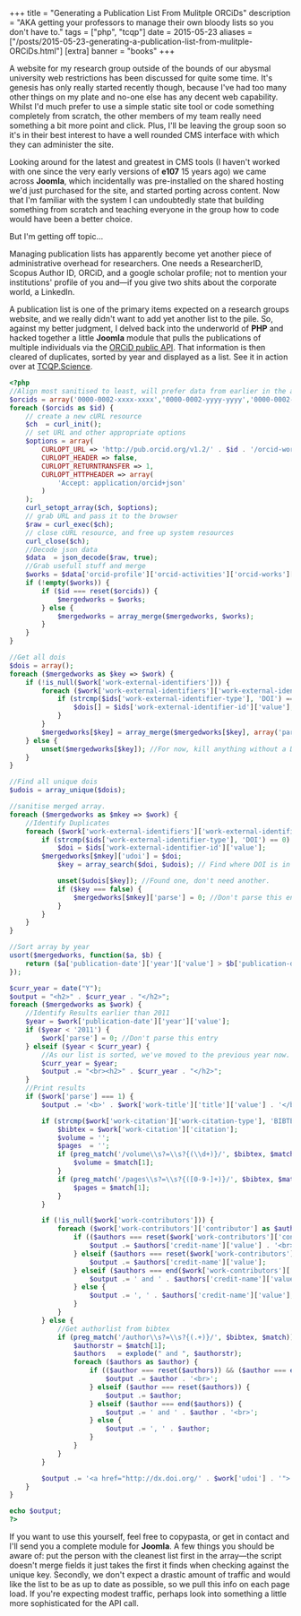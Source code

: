 +++
title = "Generating a Publication List From Mulitple ORCiDs"
description = "AKA getting your professors to manage their own bloody lists so you don't have to."
tags = ["php", "tcqp"]
date = 2015-05-23
aliases = ["/posts/2015-05-23-generating-a-publication-list-from-mulitple-ORCiDs.html"]
[extra]
banner = "books"
+++

A website for my research group outside of the bounds of our abysmal university web restrictions has been discussed for quite some time. It's genesis has only really started recently though, because I've had too many other things on my plate and no-one else has any decent web capability. Whilst I'd much prefer to use a simple static site tool or code something completely from scratch, the other members of my team really need something a bit more point and click. Plus, I'll be leaving the group soon so it's in their best interest to have a well rounded CMS interface with which they can administer the site.

<!-- more -->
Looking around for the latest and greatest in CMS tools (I haven't worked with one since the very early versions of **e107** 15 years ago) we came across **Joomla**, which incidentally was pre-installed on the shared hosting we'd just purchased for the site, and started porting across content. Now that I'm familiar with the system I can undoubtedly state that building something from scratch and teaching everyone in the group how to code would have been a better choice.

But I'm getting off topic&hellip;

Managing publication lists has apparently become yet another piece of administrative overhead for researchers. One needs a ResearcherID, Scopus Author ID, ORCiD, and a google scholar profile; not to mention your institutions' profile of you and—if you give two shits about the corporate world, a LinkedIn.

A publication list is one of the primary items expected on a research groups website, and we really didn't want to add yet another list to the pile. So, against my better judgment, I delved back into the underworld of **PHP** and hacked together a little **Joomla** module that pulls the publications of multiple individuals via the [ORCiD public API]. That information is then cleared of duplicates, sorted by year and displayed as a list. See it in action over at [TCQP.Science].

```php
<?php
//Align most sanitised to least, will prefer data from earlier in the array.
$orcids = array('0000-0002-xxxx-xxxx','0000-0002-yyyy-yyyy','0000-0002-zzzz-zzzz');
foreach ($orcids as $id) {
    // create a new cURL resource
    $ch  = curl_init();
    // set URL and other appropriate options
    $options = array(
        CURLOPT_URL => 'http://pub.orcid.org/v1.2/' . $id . '/orcid-works',
        CURLOPT_HEADER => false,
        CURLOPT_RETURNTRANSFER => 1,
        CURLOPT_HTTPHEADER => array(
            'Accept: application/orcid+json'
        )
    );
    curl_setopt_array($ch, $options);
    // grab URL and pass it to the browser
    $raw = curl_exec($ch);
    // close cURL resource, and free up system resources
    curl_close($ch);
    //Decode json data
    $data  = json_decode($raw, true);
    //Grab usefull stuff and merge
    $works = $data['orcid-profile']['orcid-activities']['orcid-works']['orcid-work'];
    if (!empty($works)) {
        if ($id === reset($orcids)) {
            $mergedworks = $works;
        } else {
            $mergedworks = array_merge($mergedworks, $works);
        }
    }
}

//Get all dois
$dois = array();
foreach ($mergedworks as $key => $work) {
    if (!is_null($work['work-external-identifiers'])) {
        foreach ($work['work-external-identifiers']['work-external-identifier'] as $ids) {
            if (strcmp($ids['work-external-identifier-type'], 'DOI') == 0) {
                $dois[] = $ids['work-external-identifier-id']['value'];
            }
        }
        $mergedworks[$key] = array_merge($mergedworks[$key], array('parse'=>1,'udoi'=>'')); //Build a parse check field. Parse by default, set to zero if there's an issue.
    } else {
        unset($mergedworks[$key]); //For now, kill anything without a DOI.
    }
}

//Find all unique dois
$udois = array_unique($dois);

//sanitise merged array.
foreach ($mergedworks as $mkey => $work) {
    //Identify Duplicates
    foreach ($work['work-external-identifiers']['work-external-identifier'] as $ids) {
        if (strcmp($ids['work-external-identifier-type'], 'DOI') == 0) {
            $doi = $ids['work-external-identifier-id']['value'];
        $mergedworks[$mkey]['udoi'] = $doi;
            $key = array_search($doi, $udois); // Find where DOI is in the unique list

            unset($udois[$key]); //Found one, don't need another.
            if ($key === false) {
                $mergedworks[$mkey]['parse'] = 0; //Don't parse this entry
            }
        }
    }
}

//Sort array by year
usort($mergedworks, function($a, $b) {
    return ($a['publication-date']['year']['value'] > $b['publication-date']['year']['value']) ? -1 : 1;
});

$curr_year = date("Y");
$output = "<h2>" . $curr_year . "</h2>";
foreach ($mergedworks as $work) {
    //Identify Results earlier than 2011
    $year = $work['publication-date']['year']['value'];
    if ($year < '2011') {
        $work['parse'] = 0; //Don't parse this entry
    } elseif ($year < $curr_year) {
        //As our list is sorted, we've moved to the previous year now. Separate the results.
        $curr_year = $year;
        $output .= "<br><h2>" . $curr_year . "</h2>";
    }
    //Print results
    if ($work['parse'] === 1) {
        $output .= '<b>' . $work['work-title']['title']['value'] . '</b><br>';

        if (strcmp($work['work-citation']['work-citation-type'], 'BIBTEX') == 0) {
            $bibtex = $work['work-citation']['citation'];
            $volume = '';
            $pages  = '';
            if (preg_match('/volume\\s?=\\s?{(\\d+)}/', $bibtex, $match)) {
                $volume = $match[1];
            }
            if (preg_match('/pages\\s?=\\s?{([0-9-]+)}/', $bibtex, $match)) {
                $pages = $match[1];
            }
        }

        if (!is_null($work['work-contributors'])) {
            foreach ($work['work-contributors']['contributor'] as $authors) {
                if (($authors === reset($work['work-contributors']['contributor'])) && ($authors === end($work['work-contributors']['contributor']))) {
                    $output .= $authors['credit-name']['value'] . '<br>';
                } elseif ($authors === reset($work['work-contributors']['contributor'])) {
                    $output .= $authors['credit-name']['value'];
                } elseif ($authors === end($work['work-contributors']['contributor'])) {
                    $output .= ' and ' . $authors['credit-name']['value'] . '<br>';
                } else {
                    $output .= ', ' . $authors['credit-name']['value'];
                }
            }
        } else {
            //Get authorlist from bibtex
            if (preg_match('/author\\s?=\\s?{(.+)}/', $bibtex, $match)) {
                $authorstr = $match[1];
                $authors   = explode(" and ", $authorstr);
                foreach ($authors as $author) {
                    if (($author === reset($authors)) && ($author === end($authors))) {
                        $output .= $author . '<br>';
                    } elseif ($author === reset($authors)) {
                        $output .= $author;
                    } elseif ($author === end($authors)) {
                        $output .= ' and ' . $author . '<br>';
                    } else {
                        $output .= ', ' . $author;
                    }
                }
            }
        }

        $output .= '<a href="http://dx.doi.org/' . $work['udoi'] . '">' . $work['journal-title']['value'] . ' <b>' . $volume . '</b> ' . $pages . ' (' . $work['publication-date']['year']['value'] . ')</a><br>';
    }
}

echo $output;
?>
```

If you want to use this yourself, feel free to copypasta, or get in contact and I'll send you a complete module for **Joomla**. A few things you should be aware of: put the person with the cleanest list first in the array—the script doesn't merge fields it just takes the first it finds when checking against the unique key. Secondly, we don't expect a drastic amount of traffic and would like the list to be as up to date as possible, so we pull this info on each page load. If you're expecting modest traffic, perhaps look into something a little more sophisticated for the API call.

  [ORCiD public API]: http://orcid.org/organizations/integrators/API
  [TCQP.Science]: http://tcqp.science/our-science/publication-list
